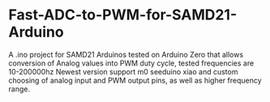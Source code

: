 # Fast-ADC-to-PWM-for-SAMD21-Arduino
A .ino project for SAMD21 Arduinos tested on Arduino Zero that allows conversion of Analog values into PWM duty cycle, tested frequencies are 10-200000hz
Newest version support m0 seeduino xiao and custom choosing of analog input and PWM output pins, as well as higher frequency range.
